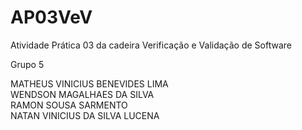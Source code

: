 # AP03VeV
Atividade Prática 03 da cadeira Verificação e Validação de Software

Grupo 5

MATHEUS VINICIUS BENEVIDES LIMA
</br>
WENDSON MAGALHAES DA SILVA
</br>
RAMON SOUSA SARMENTO
</br>
NATAN VINICIUS DA SILVA LUCENA
</br>
